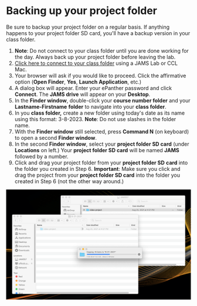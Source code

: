 # Backing up your project folder

Be sure to backup your project folder on a regular basis. If anything happens to your project folder SD card, you'll have a backup version in your class folder.&#x20;

1. **Note**: Do not connect to your class folder until you are done working for the day. Always back up your project folder before leaving the lab.
2. [Click here to connect to your class folder](smb://ad.uwm.edu/Shares/\_U\_LS/Courses/JAMS) using a JAMS Lab or CCL Mac.
3. Your browser will ask if you would like to proceed. Click the affirmative option (**Open Finder**, **Yes**, **Launch Application**, etc.)
4. A dialog box will appear. Enter your ePanther password and click **Connect**. The **JAMS drive** will appear on your **Desktop**.
5. In the **Finder window**, double-click your **course number folder** and your **Lastname-Firstname** **folder** to navigate into your **class folder**.&#x20;
6. In you **class folder,** create a new folder using today's date as its name using this format: 3-8-2023. **Note**: Do not use slashes in the folder name.
7. With the **Finder window** still selected, press **Command N** (on keyboard) to open a second **Finder window**.
8. In the second **Finder window**, select your **project folder SD card** (under **Locations** on left.) Your **project folder SD card** will be named **JAMS** followed by a number.&#x20;
9. Click and drag your project folder from your **project folder SD** **card** into the folder you created in Step 6. **Important**: Make sure you click and drag the project from your **project folder SD card** into the folder you created in Step 6 (not the other way around.)

![Copying project folder from SD card to class folder.](../.gitbook/assets/backing-up-project-folder.png)

